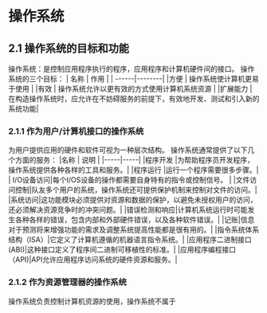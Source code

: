# 操作系统
## 2.1 操作系统的目标和功能
操作系统：是控制应用程序执行的程序，应用程序和计算机硬件间的接口。
操作系统的三个目标：
| 名称 | 作用 |
| ------|--------|
|方便 | 操作系统使计算机更易于使用 |
|有效 | 操作系统允许以更有效的方式使用计算机系统资源 |
|扩展能力 | 在构造操作系统时，应允许在不妨碍服务的前提下，有效地开发、测试和引入新的系统功能|
### 2.1.1 作为用户/计算机接口的操作系统
为用户提供应用的硬件和软件可视为一种层次结构。
操作系统通常提供了以下几个方面的服务：
|名称 | 说明 |
|-----|-----|
|程序开发 |为帮助程序员开发程序，操作系统提供各种各样的工具和服务。|
|程序运行 |运行一个程序需要很多步骤。|
| I/O设备访问|每个I/OS设备的操作都需要自身特有的指令或控制信号。  | 
|文件访问控制|队友多个用户的系统，操作系统还可提供保护机制来控制对文件的访问。|
|系统访问|这功能模块必须提供对资源和数据的保护，以避免未授权用户的访问，还必须解决资源竞争时的冲突问题。|
|错误检测和响应|计算机系统运行时可能发生各种各样的错误，包含内部和外部硬件错误，以及各种软件错误。|
|记账|信息对于预测将来增强功能的需求及调整系统提高性能都是很有用的。|
|指令系统体系结构（ISA）|它定义了计算机遵循的机器语言指令系统。|
|应用程序二进制接口(ABI)|这种接口定义了程序间二进制可移植性的标准。|
|应用程序编程接口（API)|API允许应用程序访问系统的硬件资源和服务。|
### 2.1.2 作为资源管理器的操作系统
操作系统负责控制计算机资源的使用，操作系统不属于
